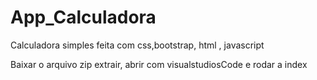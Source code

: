 # App_Calculadora
Calculadora simples feita com css,bootstrap, html , javascript

Baixar o arquivo zip
extrair, abrir com visualstudiosCode e rodar a index
